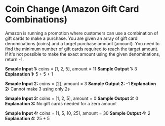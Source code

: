 # Coin Change (Amazon Gift Card Combinations)

Amazon is running a promotion where customers can use a combination of gift cards to make a purchase. You are given an array of gift card denominations (coins) and a target purchase amount (amount). You need to find the minimum number of gift cards required to reach the target amount. If it's not possible to make the exact amount using the given denominations, return -1.

**Smaple Input 1:** coins = [1, 2, 5], amount = 11
**Sample Output 1:** 3
**Explanation 1:** 5 + 5 + 1

**Smaple Input 2:** coins = [2], amount = 3
**Sample Output 2:** -1
**Explanation 2:** Cannot make 3 using only 2s

**Smaple Input 3:** coins = [1, 2, 5], amount = 0
**Sample Output 3:** 0
**Explanation 3:** No gift cards needed for a zero amount

**Smaple Input 4:** coins = [1, 5, 10, 25], amount = 30
**Sample Output 4:** 2
**Explanation 4:** 25 + 5